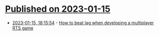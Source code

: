 # [Published on 2023-01-15](index.md)

* [2023-01-15, 18:15:54](https://news.ycombinator.com/item?id=34391559) - [How to beat lag when developing a multiplayer RTS game](https://www.construct.net/en/blogs/ashleys-blog-2/rts-devlog-beat-lag-1607)

